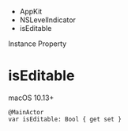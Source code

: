 

- AppKit
- NSLevelIndicator
-  isEditable 

Instance Property

# isEditable

macOS 10.13+

``` source
@MainActor
var isEditable: Bool { get set }
```

